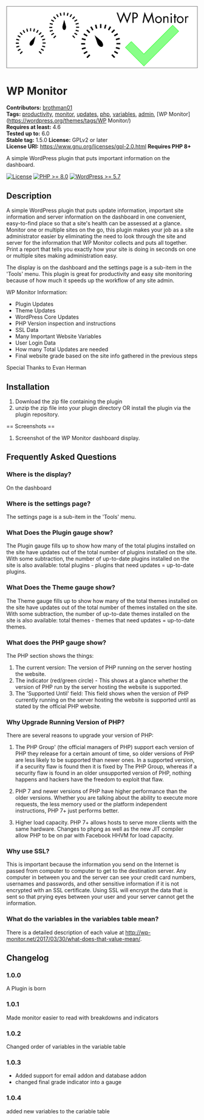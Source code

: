![WP Monitor Logo](/wp-org-assets/banner-772x250.png)
# WP Monitor #
**Contributors:** [brothman01](https://profiles.wordpress.org/brothman01)  
**Tags:** [productivity](https://wordpress.org/themes/tags/productivity/), [monitor](https://wordpress.org/themes/tags/monitor/), [updates](https://wordpress.org/themes/tags/updates/), [php](https://wordpress.org/themes/tags/php/), [variables](https://wordpress.org/themes/tags/variables/), [admin](https://wordpress.org/themes/tags/admin/), [WP Monitor](https://wordpress.org/themes/tags/WP Monitor/)  
**Requires at least:** 4.6  
**Tested up to:** 6.0  
**Stable tag:** 1.5.0
**License:** GPLv2 or later  
**License URI:** https://www.gnu.org/licenses/gpl-2.0.html
**Requires PHP 8+**

A simple WordPress plugin that puts important information on the dashboard.

 [![License](https://img.shields.io/badge/license-GPL--2.0-brightgreen.svg)](https://github.com/brothman01/wp-monitor/blob/master/license.txt) [![PHP >= 8.0](https://img.shields.io/badge/php-%3E=%208.0-8892bf.svg)](https://secure.php.net/supported-versions.php) [![WordPress >= 5.7](https://img.shields.io/badge/wordpress-%3E=%205.7-blue.svg)](https://wordpress.org/download/release-archive/)  

## Description ##

A simple WordPress plugin that puts update information, important site information and server information on the dashboard in one convenient, easy-to-find place so that a site's health can be assessed at a glance.  Monitor one or multiple sites on the go, this plugin makes your job as a site administrator easier by eliminating the need to look through the site and server for the information that WP Monitor collects and puts all together.  Print a report that tells you exactly how your site is doing in seconds on one or multiple sites making administration easy.

The display is on the dashboard and the settings page is a sub-item in the 'Tools' menu.  This plugin is great for productivity and easy site monitoring because of how much it speeds up the workflow of any site admin.


WP Monitor Information:

* Plugin Updates
* Theme Updates
* WordPress Core Updates
* PHP Version inspection and instructions
* SSL Data
* Many Important Website Variables
* User Login Data
* How many Total Updates are needed
* Final website grade based on the site info gathered in the previous steps


Special Thanks to Evan Herman

## Installation ##

1. Download the zip file containing the plugin
2. unzip the zip file into your plugin directory
 OR
 install the plugin via the plugin repository.

 == Screenshots ==

 1. Screenshot of the WP Monitor dashboard display.

## Frequently Asked Questions ##

### Where is the display? ###

On the dashboard

### Where is the settings page? ###

The settings page is a sub-item in the 'Tools' menu.

### What Does the Plugin gauge show? ###

The Plugin gauge fills up to show how many of the total plugins installed on the site have updates out of the total number of plugins installed on the site.  With some subtraction, the number of up-to-date plugins installed on the site is also available:
total plugins - plugins that need updates = up-to-date plugins.

### What Does the Theme gauge show? ###

The Theme gauge fills up to show how many of the total themes installed on the site have updates out of the total number of themes installed on the site.  With some subtraction, the number of up-to-date themes installed on the site is also available:
total themes - themes that need updates = up-to-date themes.

### What does the PHP gauge show? ###

The PHP section shows the things:
1. The current version: The version of PHP running on the server hosting the website.
2. The indicator (red/green circle) - This shows at a glance whether the version of PHP run by the server hosting the website is supported.
3. The 'Supported Until' field: This field shows when the version of PHP currently running on the server hosting the website is supported until as stated by the official PHP website.

### Why Upgrade Running Version of PHP? ###

There are several reasons to upgrade your version of PHP:

1. The PHP Group' (the official managers of PHP) support each version of PHP they release for a certain amount of time, so older versions of PHP are less likely to be supported than newer ones.  In a supported version, if a security flaw is found then it is fixed by The PHP Group, whereas if a security flaw is found in an older unsupported version of PHP, nothing happens and hackers have the freedom to exploit that flaw.

2. PHP 7 and newer versions of PHP have higher performance than the older versions.  Whether you are talking about the ability to execute more requests, the less memory used or the platform independent instructions, PHP 7+ just performs better.

3. Higher load capacity.  PHP 7+ allows hosts to serve more clients with the same hardware.  Changes to phpng as well as the new JIT compiler allow PHP to be on par with Facebook HHVM for load capacity.

### Why use SSL? ###

This is important because the information you send on the Internet is passed from computer to computer to get to the destination server. Any computer in between you and the server can see your credit card numbers, usernames and passwords, and other sensitive information if it is not encrypted with an SSL certificate.  Using SSL will encrypt the data that is sent so that prying eyes between your user and your server cannot get the information.

### What do the variables in the variables table mean? ###

There is a detailed description of each value at http://wp-monitor.net/2017/03/30/what-does-that-value-mean/.

## Changelog ##

### 1.0.0 ###
A Plugin is born

### 1.0.1 ###
Made monitor easier to read with breakdowns and indicators

### 1.0.2 ###
Changed order of variables in the variable table

### 1.0.3 ###
- Added support for email addon and database addon
- changed final grade indicator into a gauge

### 1.0.4 ###
added new variables to the cariable table

